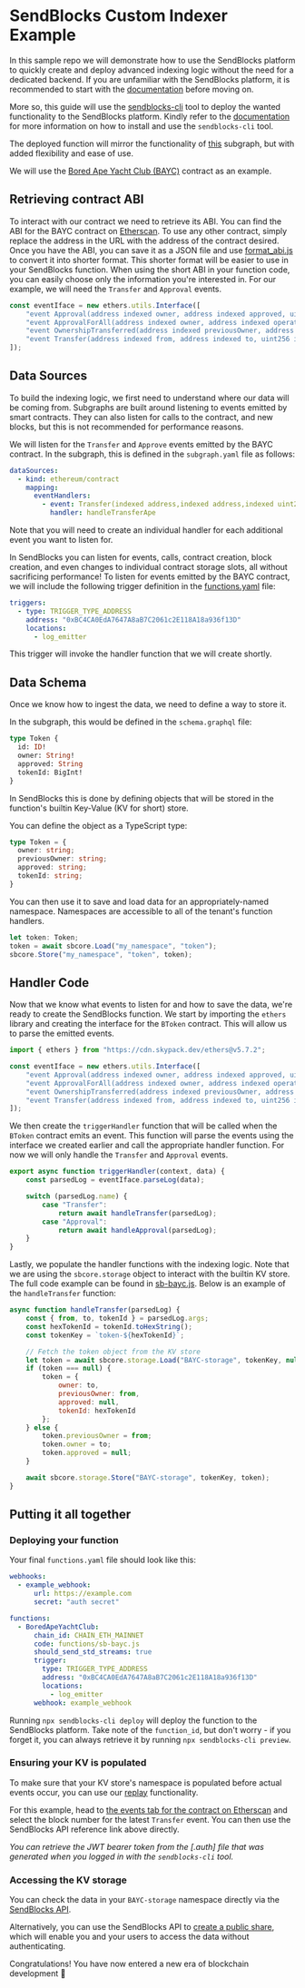 # SendBlocks Custom Indexer Example

In this sample repo we will demonstrate how to use the SendBlocks platform to quickly create and deploy advanced indexing logic without the need for a dedicated backend. If you are unfamiliar with the SendBlocks platform, it is recommended to start with the [documentation](https://sendblocks.readme.io/docs) before moving on.

More so, this guide will use the [sendblocks-cli](https://www.npmjs.com/package/sendblocks-cli) tool to deploy the wanted functionality to the SendBlocks platform. Kindly refer to the [documentation](https://github.com/sendblocks/sendblocks-cli) for more information on how to install and use the `sendblocks-cli` tool.

The deployed function will mirror the functionality of [this](https://github.com/dabit3/bored-ape-yacht-club-api-and-subgraph) subgraph, but with added flexibility and ease of use.

We will use the [Bored Ape Yacht Club (BAYC)](https://etherscan.io/address/0xBC4CA0EdA7647A8aB7C2061c2E118A18a936f13D) contract as an example.

## Retrieving contract ABI

To interact with our contract we need to retrieve its ABI. You can find the ABI for the BAYC contract on [Etherscan](https://etherscan.io/address/0xBC4CA0EdA7647A8aB7C2061c2E118A18a936f13D#code). To use any other contract, simply replace the address in the URL with the address of the contract desired.
Once you have the ABI, you can save it as a JSON file and use [format_abi.js](./abi/format_abi.js) to convert it into shorter format. This shorter format will be easier to use in your SendBlocks function.
When using the short ABI in your function code, you can easily choose only the information you're interested in.
For our example, we will need the `Transfer` and `Approval` events.

```javascript
const eventIface = new ethers.utils.Interface([
    "event Approval(address indexed owner, address indexed approved, uint256 indexed tokenId)",
    "event ApprovalForAll(address indexed owner, address indexed operator, bool approved)",
    "event OwnershipTransferred(address indexed previousOwner, address indexed newOwner)",
    "event Transfer(address indexed from, address indexed to, uint256 indexed tokenId)",
]);
```

## Data Sources

To build the indexing logic, we first need to understand where our data will be coming from. Subgraphs are built around listening to events emitted by smart contracts. They can also listen for calls to the contract, and new blocks, but this is not recommended for performance reasons.

We will listen for the `Transfer` and `Approve` events emitted by the BAYC contract. In the subgraph, this is defined in the `subgraph.yaml` file as follows:

```yaml
dataSources:
  - kind: ethereum/contract
    mapping:
      eventHandlers:
        - event: Transfer(indexed address,indexed address,indexed uint256)
          handler: handleTransferApe
```

Note that you will need to create an individual handler for each additional event you want to listen for.

In SendBlocks you can listen for events, calls, contract creation, block creation, and even changes to individual contract storage slots, all without sacrificing performance!
To listen for events emitted by the BAYC contract, we will include the following trigger definition in the [functions.yaml](src/functions.yaml) file:

```yaml
triggers:
  - type: TRIGGER_TYPE_ADDRESS
    address: "0xBC4CA0EdA7647A8aB7C2061c2E118A18a936f13D"
    locations:
      - log_emitter
```

This trigger will invoke the handler function that we will create shortly.

## Data Schema

Once we know how to ingest the data, we need to define a way to store it.

In the subgraph, this would be defined in the `schema.graphql` file:

```graphql
type Token {
  id: ID!
  owner: String!
  approved: String
  tokenId: BigInt!
}
```

In SendBlocks this is done by defining objects that will be stored in the function's builtin Key-Value (KV for short) store.

You can define the object as a TypeScript type:

```typescript
type Token = {
  owner: string;
  previousOwner: string;
  approved: string;
  tokenId: string;
}
```

You can then use it to save and load data for an appropriately-named namespace. Namespaces are accessible to all of the tenant's function handlers.

```typescript
let token: Token;
token = await sbcore.Load("my_namespace", "token");
sbcore.Store("my_namespace", "token", token);
```

## Handler Code

Now that we know what events to listen for and how to save the data, we're ready to create the SendBlocks function. We start by importing the `ethers` library and creating the interface for the `BToken` contract. This will allow us to parse the emitted events.

```javascript
import { ethers } from "https://cdn.skypack.dev/ethers@v5.7.2";

const eventIface = new ethers.utils.Interface([
    "event Approval(address indexed owner, address indexed approved, uint256 indexed tokenId)",
    "event ApprovalForAll(address indexed owner, address indexed operator, bool approved)",
    "event OwnershipTransferred(address indexed previousOwner, address indexed newOwner)",
    "event Transfer(address indexed from, address indexed to, uint256 indexed tokenId)",
]);
```

We then create the `triggerHandler` function that will be called when the `BToken` contract emits an event. This function will parse the events using the interface we created earlier and call the appropriate handler function. For now we will only handle the `Transfer` and `Approval` events.

```javascript
export async function triggerHandler(context, data) {
    const parsedLog = eventIface.parseLog(data);

    switch (parsedLog.name) {
        case "Transfer":
            return await handleTransfer(parsedLog);
        case "Approval":
            return await handleApproval(parsedLog);
    }
}
```

Lastly, we populate the handler functions with the indexing logic. Note that we are using the `sbcore.storage` object to interact with the builtin KV store. The full code example can be found in [sb-bayc.js](functions/sb-bayc.js). Below is an example of the `handleTransfer` function:

```javascript
async function handleTransfer(parsedLog) {
    const { from, to, tokenId } = parsedLog.args;
    const hexTokenId = tokenId.toHexString();
    const tokenKey = `token-${hexTokenId}`;

    // Fetch the token object from the KV store
    let token = await sbcore.storage.Load("BAYC-storage", tokenKey, null);
    if (token === null) {
        token = {
            owner: to,
            previousOwner: from,
            approved: null,
            tokenId: hexTokenId
        };
    } else {
        token.previousOwner = from;
        token.owner = to;
        token.approved = null;
    }

    await sbcore.storage.Store("BAYC-storage", tokenKey, token);
}
```

## Putting it all together

### Deploying your function

Your final `functions.yaml` file should look like this:

```yaml
webhooks:
  - example_webhook:
      url: https://example.com
      secret: "auth secret"

functions:
  - BoredApeYachtClub:
      chain_id: CHAIN_ETH_MAINNET
      code: functions/sb-bayc.js
      should_send_std_streams: true
      trigger:
        type: TRIGGER_TYPE_ADDRESS
        address: "0xBC4CA0EdA7647A8aB7C2061c2E118A18a936f13D"
        locations:
          - log_emitter
      webhook: example_webhook
```

Running `npx sendblocks-cli deploy` will deploy the function to the SendBlocks platform. Take note of the `function_id`, but don't worry - if you forget it, you can always retrieve it by running `npx sendblocks-cli preview`.

### Ensuring your KV is populated

To make sure that your KV store's namespace is populated before actual events occur, you can use our [replay](https://sendblocks.readme.io/reference/replay_blocks_api_v1_functions_replay_blocks_post) functionality.

For this example, head to [the events tab for the contract on Etherscan](https://etherscan.io/address/0xBC4CA0EdA7647A8aB7C2061c2E118A18a936f13D#events) and select the block number for the latest `Transfer` event. You can then use the SendBlocks API reference link above directly.

*You can retrieve the JWT bearer token from the [.auth] file that was generated when you logged in with the `sendblocks-cli` tool.*

### Accessing the KV storage

You can check the data in your `BAYC-storage` namespace directly via the [SendBlocks API](https://sendblocks.readme.io/reference/get_namespace_storage_api_v1_storage_namespaces__namespace_id__values_get).

Alternatively, you can use the SendBlocks API to [create a public share](https://sendblocks.readme.io/reference/create_public_share_api_v1_storage_namespaces__namespace_id__shares_post), which will enable you and your users to access the data without authenticating.

Congratulations! You have now entered a new era of blockchain development 🚀
